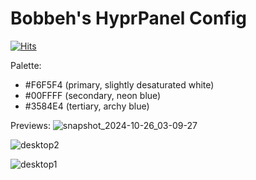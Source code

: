# Bobbeh's HyprPanel Config
[![Hits](https://hits.seeyoufarm.com/api/count/incr/badge.svg?url=github.com/bdelucia/HyprPanel-Config-Files&count_bg=%2379C83D&title_bg=%23555555&icon=github.svg&icon_color=%23E7E7E7&title=views&edge_flat=false)](https://hits.seeyoufarm.com)

Palette:
- #F6F5F4 (primary, slightly desaturated white)
- #00FFFF (secondary, neon blue)
- #3584E4 (tertiary, archy blue)

Previews:
![snapshot_2024-10-26_03-09-27](https://github.com/user-attachments/assets/abeb8442-7821-4f22-b2be-188e00f3d68f)

![desktop2](https://github.com/user-attachments/assets/b49f9bc1-f07e-406e-ae68-0c76992b2237)

![desktop1](https://github.com/user-attachments/assets/568e4141-3910-42a1-ba1c-e07423ae7bbf)

